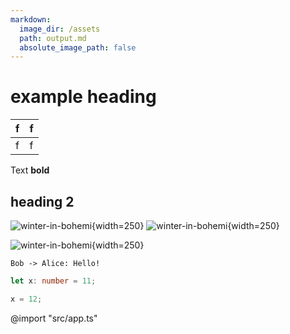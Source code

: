 ```yaml
---
markdown:
  image_dir: /assets
  path: output.md
  absolute_image_path: false
---
```


# example heading

| f   | f   |
| --- | --- |
| f   | f   |

Text **bold**

## heading 2

![winter-in-bohemi](./assets/winter-in-bohemia.png){width=250}
![winter-in-bohemi](./assets/acid.svg){width=250}

![winter-in-bohemi](./assets/acid.svg){width=250}

<!-- <img src="./assets/winter-in-bohemia" width="300"> -->

```puml
Bob -> Alice: Hello!
```

```ts
let x: number = 11;

x = 12;
```

@import "src/app.ts"
